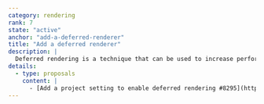 ```yaml
---
category: rendering
rank: 7
state: "active"
anchor: "add-a-deferred-renderer"
title: "Add a deferred renderer"
description: |
  Deferred rendering is a technique that can be used to increase performance in certain situations at the cost of flexibility. As Godot users create more complex games, we are seeing more games that would benefit from trading the flexibility that comes with our current renderer for more performance.
details:
  - type: proposals
    content: |
      - [Add a project setting to enable deferred rendering #8295](https://github.com/godotengine/godot-proposals/issues/8295)
---
```

